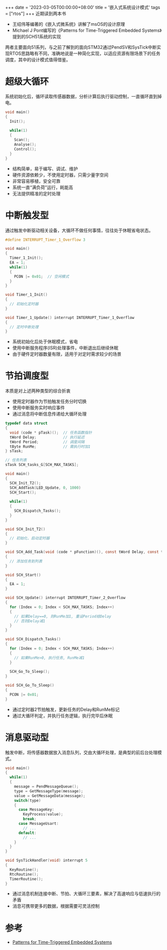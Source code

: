 +++
date = '2023-03-05T00:00:00+08:00'
title = '嵌入式系统设计模式'
tags = ["rtos"]
+++
近期读到两本书
- 王绍伟等编著的《嵌入式微系统》讲解了msOS的设计原理
- Michael J Pont编写的《Patterns for Time-Triggered Embedded Systems》提到的SCH51系统的实现

两者主要面向51系列，与之前了解到的面向STM32通过PendSV和SysTick中断实现RTOS思路略有不同，准确地说是一种简化实现，以适应资源有限场景下的任务调度，其中的设计模式值得借鉴。

# 超级大循环
系统初始化后，循环读取传感器数据，分析计算后执行驱动控制，一直循环直到掉电。
```c
void main()
{
  Init();
  
  while(1)
  {
	Scan();
	Analyse();
	Control();
  }
}
```

- 结构简单，易于编写、调试、维护
- 硬件资源依赖少，不使用定时器，只需少量字空间
- 非常容易移植，安全可靠
- 系统一直“满负荷”运行，耗能高
- 无法提供精准的定时处理

# 中断触发型
通过触发中断驱动相关设备，大循环不做任何事情，往往处于休眠省电状态。
```c
#define INTERRUPT_Timer_1_Overflow 3

void main()
{
  Timer_1_Init();
  EA = 1;
  while(1)
  {
    PCON |= 0x01;  // 空闲模式
  }
}

void Timer_1_Init()
{
  // 初始化定时器
}

void Timer_1_Update() interrupt INTERRUPT_Timer_1_Overflow
{
  // 定时中断处理
}
```
- 系统初始化后处于休眠模式，省电
- 使用中断服务程序(ISR)处理事件，中断退出后继续休眠
- 由于硬件定时器数量有限，适用于对定时需求较少的场景

# 节拍调度型
本质是对上述两种类型的综合折衷
- 使用定时器作为节拍触发任务分时切换
- 使用中断服务实时响应事件
- 通过消息将中断信息传递给大循环处理
```c
typedef data struct
{
  void (code * pTask)();  // 任务函数指针
  tWord Delay;            // 执行延迟
  tWord Period;           // 调度间隔
  tByte RunMe;            // 需执行时加1
} sTask;

// 任务列表
sTask SCH_tasks_G[SCH_MAX_TASKS]; 

void main()
{
  SCH_Init_T2();
  SCH_AddTask(LED_Update, 0, 1000)
  SCH_Start();
  
  while(1)
  {
    SCH_Dispatch_Tasks();
  }
}

void SCH_Init_T2()
{
  // 初始化、启动定时器
}

void SCH_Add_Task(void (code * pFunction)(), const tWord Delay, const tWord Peroid)
{
  // 添加任务到列表
}

void SCH_Start()
{
  EA = 1;
}

void SCH_Update() interrupt INTERRUPT_Timer_2_Overflow
{
  for (Index = 0; Index < SCH_MAX_TASKS; Index++)
  {
    // 如果Delay==0, 则RunMe加1, 重设Period给Delay
	// 否则Delay减1
  }
}

void SCH_Dispatch_Tasks()
{
  for (Index = 0; Index < SCH_MAX_TASKS; Index++)
  {
    // 如果RunMe>0, 执行任务, RunMe减1
  }
  
  SCH_Go_To_Sleep();
}

void SCH_Go_To_Sleep()
{
  PCON |= 0x01;
}
```
- 通过定时器2节拍触发，更新任务的Delay和RunMe标记
- 通过大循环判定，并执行任务逻辑，执行完毕后休眠

# 消息驱动型
触发中断，将传感器数据放入消息队列，交由大循环处理，是典型的前后台处理模式。
```c
void main()
{
  while(1)
  {
    message = PendMessageQueue();
	type = GetMessageType(message);
	value = GetMessageData(message);
	switch(type)
	{
	  case MessageKey:
	    KeyProcess(value);
		break;
      case MessageUsart:
	    // ...
	  default:
	    // ...
	}
  }
}

void SysTickHandler(void) interrupt 5
{
  KeyRoutine();
  RtcRoutine();
  TimerRoutine();
}
```
- 通过消息机制连接中断、节拍、大循环三要素，解决了高速响应与低速执行的矛盾
- 消息可携带更多的数据，根据需要可灵活控制


# 参考
- [Patterns for Time-Triggered Embedded Systems](https://www.safetty.net/download/pont_pttes_2001.pdf)
